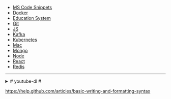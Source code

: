 - [MS Code Snippets](/examples/custom.code-snippets.json)
- [Docker](/examples/docker.md)
- [Education System](/examples/education-system.md)
- [Git](/examples/git.md)
- [JS](/examples/js.md)
- [Kafka](/examples/kafka.md)
- [Kubernetes](/examples/kubernetes.md)
- [Mac](/examples/mac.md)
- [Mongo](/examples/mongo.md)
- [Node](/examples/node.md)
- [React](/examples/react.md)
- [Redis](/examples/redis.md)

---

<details><summary># youtube-dl #</summary>

youtube-dl --config-location .  
youtube-dl -o '~/Downloads/%(title)s.%(ext)s' --prefer-ffmpeg https://m.twitch.tv/videos/327690336

```
# youtube-dl.conf
-u mikecostea@gmail.com
-p Mikecostea1
-i
-c
--no-warnings
--console-title
--batch-file='batch-file.txt'
-o '%(playlist_title)s/%(playlist_index)s-%(title)s.%(ext)s'
-f 'best[tbr<=1000]/worst[[height>=720]]/best[[height<720]]'

# batch-file.txt
https://learning.oreilly.com/videos/distributed-systems-in/9781491924914
https://www.oreilly.com/videos/distributed-systems-in/9781491924914
```

Udeler: https://github.com/FaisalUmair/udemy-downloader-gui

</details>
  
https://help.github.com/articles/basic-writing-and-formatting-syntax
